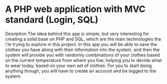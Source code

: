 # A PHP web application with MVC standard (Login, SQL)

Desription
The ideia behind this app is simple, but very interesting for creating a solid base on PHP and SQL, which are the main technologies tha i'm trying to explore in this project.
In this app you will be able to save the clothes you have along with their information into the system, and then the system will provide you with randomly combinations of your clothes based on the current temperature from where you live, helping you to decide what to wear today, based on your own set of clothes. For you to start doing anything though, you will have to create an account and be logged to the system.
